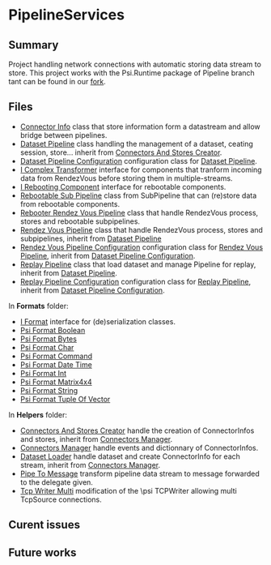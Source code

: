 # PipelineServices

## Summary
Project handling network connections with automatic storing data stream to store. This project works with the Psi.Runtime package of Pipeline branch tant can be found in our [fork](https://github.com/SaacPSI/psi).

## Files
* [Connector Info](src/ConnectorInfo.cs) class that store information form a datastream and allow bridge between pipelines.
* [Dataset Pipeline](src/DatasetPipeline.cs) class handling the management of a dataset, ceating session, store... inherit from [Connectors And Stores Creator](src/Helpers/ConnectorsAndStoresCreator.cs).
* [Dataset Pipeline Configuration](src/DatasetPipelineConfiguration.cs) configuration class for [Dataset Pipeline](src/DatasetPipeline.cs).
* [I Complex Transformer](src/IComplexTransformer.cs) interface for components that tranform incoming data from RendezVous before storing them in multiple-streams.
* [I Rebooting Component](src/IRebootingComponent.cs) interface for rebootable components.
* [Rebootable Sub Pipeline](src/RebootableSubPipeline.cs) class from SubPipeline that can (re)store data from rebootable components. 
* [Rebooter Rendez Vous Pipeline](src/RebooterRendezVousPipeline.cs) class that handle RendezVous process, stores and rebootable subpipelines.
* [Rendez Vous Pipeline](src/RendezVousPipeline.cs)  class that handle RendezVous process, stores and subpipelines, inherit from [Dataset Pipeline](src/DatasetPipeline.cs)
* [Rendez Vous Pipeline Configuration](src/RendezVousPipelineConfiguration.cs) configuration class for [Rendez Vous Pipeline](src/RendezVousPipeline.cs), inherit from [Dataset Pipeline Configuration](src/DatasetPipelineConfiguration.cs).
* [Replay Pipeline](src/ReplayPipeline.cs) class that load dataset and manage Pipeline for replay, inherit from [Dataset Pipeline](src/DatasetPipeline.cs). 
* [Replay Pipeline Configuration](src/ReplayPipelineConfiguration.cs) configuration class for [Replay Pipeline](src/ReplayPipeline.cs), inherit from [Dataset Pipeline Configuration](src/DatasetPipelineConfiguration.cs).


In **Formats** folder:
* [I Format](src/Formats/IFormat.cs) interface for (de)serialization classes.
* [Psi Format Boolean](src/Formats/PsiFormatBoolean.cs)
* [Psi Format Bytes](src/Formats/PsiFormatBytes.cs)
* [Psi Format Char](src/Formats/PsiFormatChar.cs)
* [Psi Format Command](src/Formats/PsiFormatCommand.cs)
* [Psi Format Date Time](src/Formats/PsiFormatDateTime.cs)
* [Psi Format Int](src/Formats/PsiFormatInt.cs)
* [Psi Format Matrix4x4](src/Formats/PsiFormatMatrix4x4.cs)
* [Psi Format String](src/Formats/PsiFormatString.cs)
* [Psi Format Tuple Of Vector](src/Formats/PsiFormatTupleOfVector.cs)

In **Helpers** folder:
* [Connectors And Stores Creator](src/Helpers/ConnectorsAndStoresCreator.cs) handle the creation of ConnectorInfos and stores, inherit from [Connectors Manager](src/Helpers/ConnectorsManager.cs).
* [Connectors Manager](src/Helpers/ConnectorsManager.cs) handle events and dictionnary of ConnectorInfos.
* [Dataset Loader](src/Helpers/DatasetLoader.cs) handle dataset and create ConnectorInfo for each stream, inherit from [Connectors Manager](src/Helpers/ConnectorsManager.cs).
* [Pipe To Message](src/Helpers/PipeToMessage.cs) transform pipeline data stream to message forwarded to the delegate given.
* [Tcp Writer Multi](src/Helpers/TcpWriterMulti.cs) modification of the \psi TCPWriter allowing multi TcpSource connections.

## Curent issues

## Future works